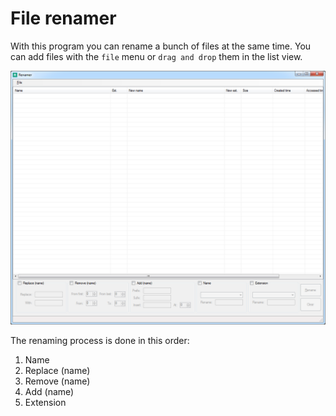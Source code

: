 # File renamer

With this program you can rename a bunch of files at the same time. You can add files with the `file` menu or `drag and drop` them in the list view.

<p align="middle" ><img src="/images/renamer.png" alt="Renamer prog" width="800"></p>

The renaming process is done in this order:

1. Name
2. Replace (name)
3. Remove (name)
4. Add (name)
5. Extension
